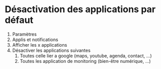 # Désactivation des applications par défaut

1. Paramètres
2. Applis et notifications
3. Afficher les x applications
4. Désactiver les applications suivantes
   1. Toutes celle lier a google (maps, youtube, agenda, contact, …)
   2. Toutes les application de monitoring (bien-être numérique, …)
